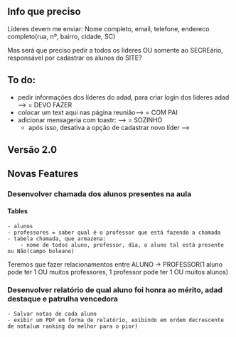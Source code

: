 ## Info que preciso
Líderes devem me enviar:
    Nome completo, email, telefone, endereco completo(rua, nº, bairro, cidade, SC)

Mas será que preciso pedir a todos os líderes OU somente ao SECREário, responsável por cadastrar os alunos do SITE?
## To do: 
- pedir informações dos líderes do adad, para criar login dos líderes adad --> = DEVO FAZER
- colocar um text aqui nas página reunião--> = COM PAI
- adicionar mensageria com toastr: --> = SOZINHO
  - após isso, desativa a opção de cadastrar novo líder -->

## Versão 2.0 
<!-- A api não está funcionando, pois eu desativei ela e remendei com um array do versículo: salmo 91.1 -->
<!-- A recuperação de senha não está funcionando -->

## Novas Features

### Desenvolver chamada dos alunos presentes na aula

#### Tables
    - alunos
    - professores = saber qual é o professor que está fazendo a chamada
    - tabela chamada, que armazena:
        - nome de todos aluno, professor, dia, o aluno tal está presente ou Não(campo boleano)
Teremos que fazer relacionamentos entre ALUNO -> PROFESSOR(1 aluno pode ter 1 OU muitos professores, 1 professor pode ter 1 OU muitos alunos)

### Desenvolver relatório de qual aluno foi honra ao mérito, adad destaque e patrulha vencedora
    - Salvar notas de cada aluno
    - exibir um PDF em forma de relatório, exibindo em ordem decrescente de nota(um ranking do melhor para o pior)

